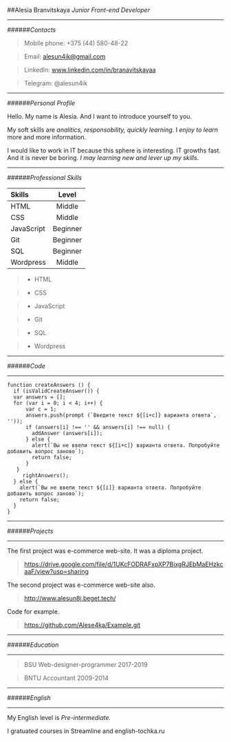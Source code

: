 ##Alesia Branvitskaya
_Junior Front-end Developer_

---

######_Contacts_

> Mobile phone: +375 (44) 580-48-22

> Email: alesun4ik@gmail.com

> LinkedIn: www.linkedin.com/in/branavitskayaa

> Telegram: @alesun4ik

---

######_Personal Profile_

Hello. My name is Alesia. And I want to introduce yourself to you.

My soft skills are _analitics, responsobility, quickly learning_. I _enjoy to learn_ more and more information.

I would like to work in IT because this sphere is interesting. IT growths fast. And it is never be boring. _I may learning new and lever up my skills_.

---

######_Professional Skills_

| Skills     |  Level   |
| :--------- | :------: |
| HTML       |  Middle  |
| CSS        |  Middle  |
| JavaScript | Beginner |
| Git        | Beginner |
| SQL        | Beginner |
| Wordpress  |  Middle  |

> - HTML

> - CSS

> - JavaScript

> - Git

> - SQL

> - Wordpress

---

######_Code_

---

```
function createAnswers () {
  if (isValidCreateAnswer()) {
  var answers = [];
  for (var i = 0; i < 4; i++) {
      var c = 1;
      answers.push(prompt (`Введите текст ${[i+c]} варианта ответа`, ''));
      if (answers[i] !== '' && answers[i] !== null) {
        addAnswer (answers[i]);
      } else {
        alert(`Вы не ввели текст ${[i+c]} варианта ответа. Попробуйте добавить вопрос заново`);
        return false;
      }
   }
     rightAnswers();
  } else {
    alert(`Вы не ввели текст ${[i]} варианта ответа. Попробуйте добавить вопрос заново`);
    return false;
  }
}
```

---

######_Projects_

---

The first project was e-commerce web-site. It was a diploma project.

> https://drive.google.com/file/d/1UKcFODRAFxpXP7BixgRJEbMaEHzkcaaF/view?usp=sharing

The second project was e-commerce web-site also.

> http://www.alesun8j.beget.tech/

Code for example.

> https://github.com/Alese4ka/Example.git

---

######_Education_

---

> BSU
> Web-designer-programmer
> 2017-2019

> BNTU
> Accountant
> 2009-2014

---

######_English_

---

My English level is _Pre-intermediate._

I gratuated courses in Streamline and english-tochka.ru
